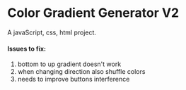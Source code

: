 # Color Gradient Generator V2
A javaScript, css, html project.



#### Issues to fix:
1. bottom to up gradient doesn't work
2. when changing direction also shuffle colors
3. needs to improve buttons interference

